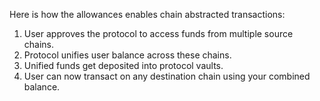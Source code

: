 Here is how the allowances enables chain abstracted transactions:

1. User approves the protocol to access funds from multiple source chains.
2. Protocol unifies user balance across these chains.
3. Unified funds get deposited into protocol vaults.
4. User can now transact on any destination chain using your combined balance.